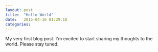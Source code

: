 ```yaml
---
layout: post
title:  "Hello World"
date:   2015-04-16 01:29:10
categories:
---
```

My very first blog post. I'm excited to start sharing my thoughts to the world. Please stay tuned.

